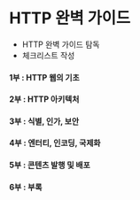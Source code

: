 # HTTP 완벽 가이드
* HTTP 완벽 가이드 탐독
* 체크리스트 작성

#### 1부 : HTTP 웹의 기초

#### 2부 : HTTP 아키텍처
#### 3부 : 식별, 인가, 보안 
#### 4부 : 엔터티, 인코딩, 국제화
#### 5부 : 콘텐츠 발행 및 배포
#### 6부 : 부록
